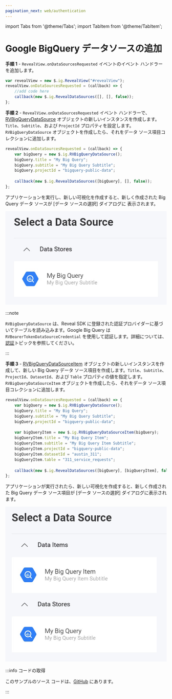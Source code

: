 ```yaml
---
pagination_next: web/authentication
---
```


import Tabs from '@theme/Tabs';
import TabItem from '@theme/TabItem';

# Google BigQuery データソースの追加

**手順 1** - `RevealView.onDataSourcesRequested` イベントのイベント ハンドラーを追加します。

```js
var revealView = new $.ig.RevealView("#revealView");
revealView.onDataSourcesRequested = (callback) => {
    //add code here
    callback(new $.ig.RevealDataSources([], [], false));
};
```

**手順 2** - `RevealView.onDataSourcesRequested` イベント ハンドラーで、[RVBigQueryDataSource](https://help.revealbi.io/api/javascript/latest/classes/rvbigquerydatasource.html) オブジェクトの新しいインスタンスを作成します。`Title`、`Subtitle`、および `ProjectId` プロパティを設定します。`RVBigQueryDataSource` オブジェクトを作成したら、それをデータ ソース項目コレクションに追加します。

```js
revealView.onDataSourcesRequested = (callback) => {
    var bigQuery = new $.ig.RVBigQueryDataSource();
    bigQuery.title = "My Big Query";
    bigQuery.subtitle = "My Big Query Subtitle";
    bigQuery.projectId = "bigquery-public-data";

    callback(new $.ig.RevealDataSources([bigQuery], [], false));
};
```
アプリケーションを実行し、新しい可視化を作成すると、新しく作成された Big Query データ ソースが [データ ソースの選択] ダイアログに 表示されます。

![](images/big-query-data-source.jpg)

:::note

`RVBigQueryDataSource` は、Reveal SDK に登録された認証プロバイダーに基づいてテーブルを読み込みます。Google Big Query は `RVBearerTokenDataSourceCredential` を使用して認証します。詳細については、[認証](../authentication#ベアラー-トークン認証)トピックを参照してください。

:::

**手順 3** - [RVBigQueryDataSourceItem](https://help.revealbi.io/api/javascript/latest/classes/rvbigquerydatasourceitem.html) オブジェクトの新しいインスタンスを作成して、新しい Big Query データ ソース項目を作成します。`Title`、`Subtitle`、`ProjectId`、`DatasetId`、および `Table` プロパティの値を指定します。`RVBigQueryDataSourceItem` オブジェクトを作成したら、それをデータ ソース項目コレクションに追加します。

```js
revealView.onDataSourcesRequested = (callback) => {
    var bigQuery = new $.ig.RVBigQueryDataSource();
    bigQuery.title = "My Big Query";
    bigQuery.subtitle = "My Big Query Subtitle";
    bigQuery.projectId = "bigquery-public-data";

    var bigQueryItem = new $.ig.RVBigQueryDataSourceItem(bigQuery);
    bigQueryItem.title = "My Big Query Item";
    bigQueryItem.subtitle = "My Big Query Item Subtitle";         
    bigQueryItem.projectId = "bigquery-public-data";
    bigQueryItem.datasetId = "austin_311";
    bigQueryItem.table = "311_service_requests";

    callback(new $.ig.RevealDataSources([bigQuery], [bigQueryItem], false));
};
```

アプリケーションが実行されたら、新しい可視化を作成すると、新しく作成された Big Query データ ソース項目が [データ ソースの選択] ダイアログに表示されます。

![](images/big-query-data-source-item.jpg)


:::info コードの取得

このサンプルのソース コードは、[GitHub](https://github.com/RevealBi/sdk-samples-javascript/tree/main/DataSources/BigQuery-ServiceAccount) にあります。

:::